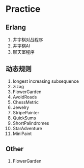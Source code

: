 Practice
========

## Erlang
1. 井字棋对战程序
2. 井字棋AI
3. 聊天室程序

## 动态规则 
1. longest increasing subsequence
2. zizag
3. FlowerGarden
4. AvoidRoads
5. ChessMetric
6. Jewelry
7. StripePainter
8. QuickSums
9. ShortPalindromes
10. StarAdventure
11. MiniPaint

## Other
1. FlowerGarden
